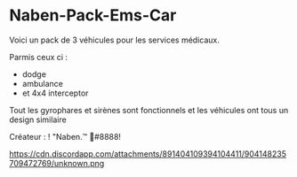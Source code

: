 # Naben-Pack-Ems-Car
Voici un pack de 3 véhicules pour les services médicaux.

Parmis ceux ci :
- dodge
- ambulance
- et 4x4 interceptor

Tout les gyrophares et sirènes sont fonctionnels et les véhicules ont tous un design similaire

Créateur : ! "Naben.™ 🌴#8888!

https://cdn.discordapp.com/attachments/891404109394104411/904148235709472769/unknown.png
